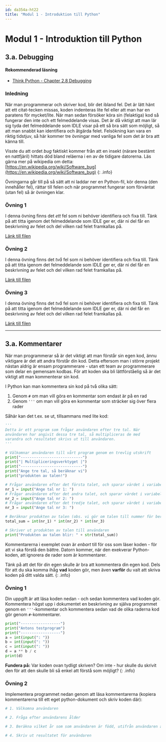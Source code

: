 ```yaml
---
id: da354a-ht22
title: "Modul 1 - Introduktion till Python"
---
```


# Modul 1 - Introduktion till Python

## 3.a. Debugging

#### Rekommenderad läsning

- [Think Python - Chapter 2.8 Debugging](http://greenteapress.com/thinkpython2/html/thinkpython2003.html#sec23)

### Inledning

När man programmerar och skriver kod, blir det ibland fel. Det är lätt hänt att ett citat-tecken missas, koden indenteras lite fel eller att man har en paratens för mycket/lite. När man sedan försöker köra sin (felaktiga) kod så fungerar den inte och ett felmeddelande visas. Det är då viktigt att man lär sig tyda det felmeddelande som IDLE visar på ett så bra sätt som möjligt, så att man snabbt kan identifiera och åtgärda felet. Felsökning kan vara en riktig tidstjuv, så här kommer tre övningar med vanliga fel som det är bra att känna till.

Visste du att ordet *bug* faktiskt kommer från att en insekt (närare bestämt en nattfjäril) hittats död bland reläerna i en av de tidigare datorerna. Läs gärna mer på wikipedia om detta: [https://en.wikipedia.org/wiki/Software_bug](https://en.wikipedia.org/wiki/Software_bug)
{: .info}

Övningarna går till på så sätt att ni laddar ner en Python-fil, kör denna (den innehåller fel), rättar till felen och när programmet fungerar som förväntat (utan fel) så är övningen klar.

### Övning 1

I denna övning finns det *ett* fel som ni behöver identifiera och fixa till. Tänk på att titta igenom det felmeddelande som IDLE ger er, där ni del får en beskrivning av felet och del vilken rad felet framkallas på.

[Länk till filen](../files/py1.py)

### Övning 2

I denna övning finns det *två* fel som ni behöver identifiera och fixa till. Tänk på att titta igenom det felmeddelande som IDLE ger er, där ni del får en beskrivning av felet och del vilken rad felet framkallas på.

[Länk till filen](../files/py2.py)

### Övning 3

I denna övning finns det *två* fel som ni behöver identifiera och fixa till. Tänk på att titta igenom det felmeddelande som IDLE ger er, där ni del får en beskrivning av felet och del vilken rad felet framkallas på.

[Länk till filen](../files/py3.py)

---

## 3.a. Kommentarer

När man programmerar så är det viktigt att man förstår sin egen kod, ännu viktigare är det att andra förstår din kod. Detta eftersom man i större projekt nästan aldrig är ensam programmerare - utan ett team av programmerare som delar en gemensam kodbas. För att koden ska bli lättförståelig så är det viktigt att man kommenterar sin kod.

I Python kan man kommentera sin kod på två olika sätt:

1. Genom `#` om man vill göra en kommentar som endast är på en rad
2. Genom `'''` om man vill göra en kommentar som sträcker sig över flera rader

Såhär kan det t.ex. se ut, tillsammans med lite kod:

```python
'''
Detta är ett program som frågar användaren efter tre tal. När
användaren har angivit dessa tre tal, så multipliceras de med
varandra och resultatet skrivs ut till användaren.
'''

# Välkomnar användaren till vårt program genom en trevlig utskrift
print("----------------------------")
print("| Multipliceringsverktyget |")
print("----------------------------")
print("Ange tre tal, så beräknar vi")
print("produkten av talen!")

# Frågar användaren efter det första talet, och sparar värdet i variabeln nr_1
nr_1 = input("Ange tal nr 1: ")
# Frågar användaren efter det andra talet, och sparar värdet i variabeln nr_2
nr_2 = input("Ange tal nr 2: ")
# Frågar användaren efter det tredje talet, och sparar värdet i variabeln nr_3
nr_3 = input("Ange tal nr 3: ")

# Beräknar produkten av talen (obs. vi gör om talen till nummer för beräkningen)
total_sum = int(nr_1) * int(nr_2) * int(nr_3)

# Skriver ut produkten av talen till användaren
print("Produkten av talen blir: " + str(total_sum))
```

Kommentarerna i exemplet ovan är *enbart* till för oss som läser koden - för att vi ska förstå den bättre. Datorn kommer, när den exekverar Python-koden, att ignorera de rader som är kommentarer.

Tänk på att det för din egen skulle är bra att kommentera din egen kod. Dels för att du ska komma ihåg **vad** koden gör, men även **varför** du valt att skriva koden på ditt valda sätt.
{: .info}

### Övning 1

Din uppgift är att läsa koden nedan - och sedan kommentera vad koden gör. Kommentera högst upp i dokumentet en beskrivning av själva programmet genom en `'''`-kommentar och kommentera sedan vad de olika raderna kod gör genom `#`-kommentarer.

```python
print("------------------")
print("Antons testprogram")
print("------------------")
a = int(input(": "))
b = int(input(": "))
c = int(input(": "))
d = a ** b / c
print(d)
```

**Fundera på:** Var koden ovan tydligt skriven? Om inte - hur skulle du skrivit den för att den skulle bli så enkel att förstå som möjligt?
{: .info}

### Övning 2

Implementera programmet nedan genom att läsa kommentarerna (kopiera kommentarerna till ett eget python-dokument och skriv koden där):

```python
# 1. Välkomna användaren

# 2. Fråga efter användarens ålder

# 3. Beräkna vilket år som som användaren är född, utifrån användaren ålder

# 4. Skriv ut resultatet för användaren
```